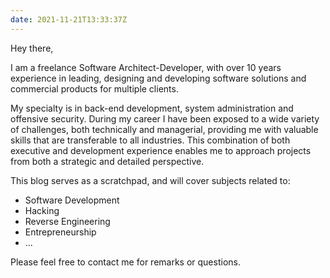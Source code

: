 ```yaml
---
date: 2021-11-21T13:33:37Z
---
```


Hey there,  

I am a freelance Software Architect-Developer, with over 10 years experience in leading, designing and developing software solutions and commercial products for multiple clients.

My specialty is in back-end development, system administration and offensive security. During my career I have been exposed to a wide variety of challenges, both technically and managerial, providing me with valuable skills that are transferable to all industries. This combination of both executive and development experience enables me to approach projects from both a strategic and detailed perspective.

This blog serves as a scratchpad, and will cover subjects related to:

* Software Development
* Hacking
* Reverse Engineering
* Entrepreneurship
* ...

Please feel free to contact me for remarks or questions.
